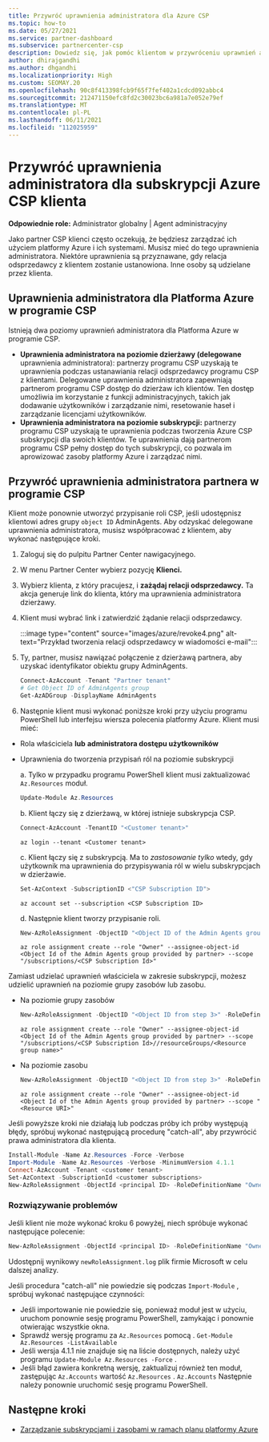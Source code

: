 ```yaml
---
title: Przywróć uprawnienia administratora dla Azure CSP
ms.topic: how-to
ms.date: 05/27/2021
ms.service: partner-dashboard
ms.subservice: partnercenter-csp
description: Dowiedz się, jak pomóc klientom w przywróceniu uprawnień administratora partnera, dzięki czemu partner może pomóc w zarządzaniu subskrypcjami Azure CSP klienta.
author: dhirajgandhi
ms.author: dhgandhi
ms.localizationpriority: High
ms.custom: SEOMAY.20
ms.openlocfilehash: 90c8f413398fcb9f65f7fef402a1cdcd092abbc4
ms.sourcegitcommit: 212471150efc8fd2c30023bc6a981a7e052e79ef
ms.translationtype: MT
ms.contentlocale: pl-PL
ms.lasthandoff: 06/11/2021
ms.locfileid: "112025959"
---
```

# <a name="reinstate-admin-privileges-for-a-customers-azure-csp-subscriptions"></a>Przywróć uprawnienia administratora dla subskrypcji Azure CSP klienta  

**Odpowiednie role:** Administrator globalny | Agent administracyjny

Jako partner CSP klienci często oczekują, że będziesz zarządzać ich użyciem platformy Azure i ich systemami. Musisz mieć do tego uprawnienia administratora. Niektóre uprawnienia są przyznawane, gdy relacja odsprzedawcy z klientem zostanie ustanowiona. Inne osoby są udzielane przez klienta.

## <a name="admin-privileges-for-azure-in-csp"></a>Uprawnienia administratora dla Platforma Azure w programie CSP

Istnieją dwa poziomy uprawnień administratora dla Platforma Azure w programie CSP.

- **Uprawnienia administratora na poziomie dzierżawy (delegowane** uprawnienia administratora): partnerzy programu CSP uzyskają te uprawnienia podczas ustanawiania relacji odsprzedawcy programu CSP z klientami. Delegowane uprawnienia administratora zapewniają partnerom programu CSP dostęp do dzierżaw ich klientów. Ten dostęp umożliwia im korzystanie z funkcji administracyjnych, takich jak dodawanie użytkowników i zarządzanie nimi, resetowanie haseł i zarządzanie licencjami użytkowników.
- **Uprawnienia administratora na poziomie subskrypcji:** partnerzy programu CSP uzyskają te uprawnienia podczas tworzenia Azure CSP subskrypcji dla swoich klientów. Te uprawnienia dają partnerom programu CSP pełny dostęp do tych subskrypcji, co pozwala im aprowizować zasoby platformy Azure i zarządzać nimi.

## <a name="reinstate-csp-a-partners-admin-privileges"></a>Przywróć uprawnienia administratora partnera w programie CSP

Klient może ponownie utworzyć przypisanie roli CSP, jeśli udostępnisz klientowi adres grupy `object ID` AdminAgents. Aby odzyskać delegowane uprawnienia administratora, musisz współpracować z klientem, aby wykonać następujące kroki.

1. Zaloguj się do pulpitu Partner Center nawigacyjnego.

2. W menu Partner Center wybierz pozycję **Klienci.**

3. Wybierz klienta, z który pracujesz, i **zażądaj relacji odsprzedawcy.** Ta akcja generuje link do klienta, który ma uprawnienia administratora dzierżawy.

4. Klient musi wybrać link i zatwierdzić żądanie relacji odsprzedawcy.

   :::image type="content" source="images/azure/revoke4.png" alt-text="Przykład tworzenia relacji odsprzedawcy w wiadomości e-mail":::

5. Ty, partner, musisz nawiązać połączenie z dzierżawą partnera, aby uzyskać identyfikator obiektu grupy AdminAgents.
  
   ```powershell
   Connect-AzAccount -Tenant "Partner tenant"
   # Get Object ID of AdminAgents group
   Get-AzADGroup -DisplayName AdminAgents
   ```

6. Następnie klient musi wykonać poniższe kroki przy użyciu programu PowerShell lub interfejsu wiersza polecenia platformy Azure. Klient musi mieć:

- Rola właściciela **lub** **administratora dostępu użytkowników** 
- Uprawnienia do tworzenia przypisań ról na poziomie subskrypcji

   a. Tylko w przypadku programu PowerShell klient musi zaktualizować `Az.Resources` moduł.
   ```powershell
   Update-Module Az.Resources
   ```

   b. Klient łączy się z dzierżawą, w której istnieje subskrypcja CSP.
   ```powershell
   Connect-AzAccount -TenantID "<Customer tenant>"
   ```
   ```azurecli
   az login --tenant <Customer tenant>
   ```

   c. Klient łączy się z subskrypcją. Ma to *zastosowanie tylko* wtedy, gdy użytkownik ma uprawnienia do przypisywania ról w wielu subskrypcjach w dzierżawie.

   ```powershell
   Set-AzContext -SubscriptionID <"CSP Subscription ID">
   ```
   ```azurecli
   az account set --subscription <CSP Subscription ID>
   ```

   d. Następnie klient tworzy przypisanie roli.
    
   ```powershell
   New-AzRoleAssignment -ObjectID "<Object ID of the Admin Agents group provided by partner>" -RoleDefinitionName "Owner" -Scope "/subscriptions/'<CSP subscription ID>'"
   ```
   ```azurecli
   az role assignment create --role "Owner" --assignee-object-id <Object Id of the Admin Agents group provided by partner> --scope "/subscriptions/<CSP Subscription Id>"
   ```

Zamiast udzielać uprawnień właściciela w zakresie subskrypcji, możesz udzielić uprawnień na poziomie grupy zasobów lub zasobu. 

- Na poziomie grupy zasobów

   ```powershell
   New-AzRoleAssignment -ObjectID "<Object ID from step 3>" -RoleDefinitionName Owner -Scope "/subscriptions/'SubscriptionID of CSP subscription'/resourceGroups/'Resource group name'"
   ```
   ```azurecli
   az role assignment create --role "Owner" --assignee-object-id <Object Id of the Admin Agents group provided by partner> --scope "/subscriptions/<CSP Subscription Id>//resourceGroups/<Resource group name>"
   ```

- Na poziomie zasobu

   ```powershell
   New-AzRoleAssignment -ObjectID "<Object ID from step 3>" -RoleDefinitionName Owner -Scope "<Resource URI>"
   ```
   ```azurecli
   az role assignment create --role "Owner" --assignee-object-id <Object Id of the Admin Agents group provided by partner> --scope "<Resource URI>"
   ```

Jeśli powyższe kroki nie działają lub podczas próby ich próby występują błędy, spróbuj wykonać następującą procedurę "catch-all", aby przywrócić prawa administratora dla klienta.

```powershell
Install-Module -Name Az.Resources -Force -Verbose
Import-Module -Name Az.Resources -Verbose -MinimumVersion 4.1.1
Connect-AzAccount -Tenant <customer tenant>
Set-AzContext -SubscriptionId <customer subscriptions>
New-AzRoleAssignment -ObjectId <principal ID> -RoleDefinitionName "Owner" -Scope "/subscriptions/<customer subscription>" -ObjectType "ForeignGroup"
```

### <a name="troubleshooting"></a>Rozwiązywanie problemów

Jeśli klient nie może wykonać kroku 6 powyżej, niech spróbuje wykonać następujące polecenie:

```powershell
New-AzRoleAssignment -ObjectId <principal ID> -RoleDefinitionName "Owner" -Scope "/subscriptions/<costumer subscription>" -ObjectType "ForeignGroup" -Debug > newRoleAssignment.log
```

Udostępnij wynikowy `newRoleAssignment.log` plik firmie Microsoft w celu dalszej analizy.

Jeśli procedura "catch-all" nie powiedzie się podczas `Import-Module` , spróbuj wykonać następujące czynności:
- Jeśli importowanie nie powiedzie się, ponieważ moduł jest w użyciu, uruchom ponownie sesję programu PowerShell, zamykając i ponownie otwierając wszystkie okna.
- Sprawdź wersję programu za `Az.Resources` pomocą . `Get-Module Az.Resources -ListAvailable`
- Jeśli wersja 4.1.1 nie znajduje się na liście dostępnych, należy użyć programu `Update-Module Az.Resources -Force` .
- Jeśli błąd zawiera konkretną wersję, zaktualizuj również ten moduł, zastępując `Az.Accounts` wartość `Az.Resources` . `Az.Accounts` Następnie należy ponownie uruchomić sesję programu PowerShell.


## <a name="next-steps"></a>Następne kroki

- [Zarządzanie subskrypcjami i zasobami w ramach planu platformy Azure](azure-plan-manage.md)
